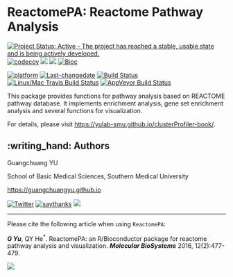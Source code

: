 # ReactomePA: Reactome Pathway Analysis

[![Project Status: Active - The project has reached a stable, usable
state and is being actively
developed.](http://www.repostatus.org/badges/latest/active.svg)](http://www.repostatus.org/#active)
[![codecov](https://codecov.io/gh/GuangchuangYu/ReactomePA/branch/master/graph/badge.svg)](https://codecov.io/gh/GuangchuangYu/ReactomePA/)
[![](https://img.shields.io/badge/release%20version-1.30.0-green.svg)](https://www.bioconductor.org/packages/ReactomePA)
[![](https://img.shields.io/badge/devel%20version-1.31.0-green.svg)](https://github.com/guangchuangyu/ReactomePA)
[![Bioc](http://www.bioconductor.org/shields/years-in-bioc/clusterProfiler.svg)](https://www.bioconductor.org/packages/devel/bioc/html/clusterProfiler.html#since)

[![platform](http://www.bioconductor.org/shields/availability/devel/ReactomePA.svg)](https://www.bioconductor.org/packages/devel/bioc/html/ReactomePA.html#archives)
[![Last-changedate](https://img.shields.io/badge/last%20change-2019--12--04-green.svg)](https://github.com/GuangchuangYu/ReactomePA/commits/master)
[![Build
Status](http://www.bioconductor.org/shields/build/devel/bioc/ReactomePA.svg)](https://bioconductor.org/checkResults/devel/bioc-LATEST/ReactomePA/)
[![Linux/Mac Travis Build
Status](https://img.shields.io/travis/GuangchuangYu/ReactomePA/master.svg?label=Mac%20OSX%20%26%20Linux)](https://travis-ci.org/GuangchuangYu/ReactomePA)
[![AppVeyor Build
Status](https://img.shields.io/appveyor/ci/Guangchuangyu/ReactomePA/master.svg?label=Windows)](https://ci.appveyor.com/project/GuangchuangYu/ReactomePA)

This package provides functions for pathway analysis based on REACTOME
pathway database. It implements enrichment analysis, gene set enrichment
analysis and several functions for visualization.

For details, please visit
<https://yulab-smu.github.io/clusterProfiler-book/>.

## :writing\_hand: Authors

Guangchuang YU

School of Basic Medical Sciences, Southern Medical University

<https://guangchuangyu.github.io>

[![Twitter](https://img.shields.io/twitter/url/http/shields.io.svg?style=social&logo=twitter)](https://twitter.com/intent/tweet?hashtags=ReactomePA&url=http://pubs.rsc.org/en/Content/ArticleLanding/2016/MB/C5MB00663E#!divAbstract)
[![saythanks](https://img.shields.io/badge/say-thanks-ff69b4.svg)](https://saythanks.io/to/GuangchuangYu)
[![](https://img.shields.io/badge/follow%20me%20on-WeChat-green.svg)](https://guangchuangyu.github.io/blog_images/biobabble.jpg)

-----

Please cite the following article when using `ReactomePA`:

***G Yu***, QY He<sup>\*</sup>. ReactomePA: an R/Bioconductor package
for reactome pathway analysis and visualization. ***Molecular
BioSystems*** 2016, 12(2):477-479.

[![](https://img.shields.io/badge/doi-10.1039/c5mb00663e-green.svg)](https://doi.org/10.1039/c5mb00663e)

<!--

r badge_altmetric("4796667", "green")


------------------------------------------------------------------------



<img src="https://guangchuangyu.github.io/software/citation_trend/ReactomePA.png" width="890"/>


### Download stats

[![download](http://www.bioconductor.org/shields/downloads/ReactomePA.svg)](https://bioconductor.org/packages/stats/bioc/ReactomePA/)
r badge_bioc_download("ReactomePA", "total", "blue")
r badge_bioc_download("ReactomePA", "month", "blue")


<img src="https://guangchuangyu.github.io/software/dlstats/ReactomePA.png" width="890"/>

-->
